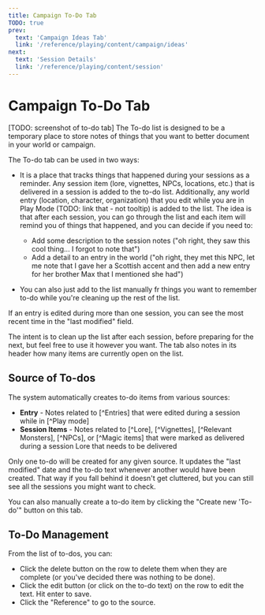 ```yaml
---
title: Campaign To-Do Tab
TODO: true
prev: 
  text: 'Campaign Ideas Tab'
  link: '/reference/playing/content/campaign/ideas'
next: 
  text: 'Session Details'
  link: '/reference/playing/content/session'
---
```

# Campaign To-Do Tab

[TODO: screenshot of to-do tab]
The To-do list is designed to be a temporary place to store notes of things that you want to better document in your world or campaign.

The To-do tab can be used in two ways:
- It is a place that tracks things that happened during your sessions as a reminder.  Any session item (lore, vignettes, NPCs, locations, etc.) that is delivered in a session is added to the to-do list.  Additionally, any world entry (location, character, organization) that you edit while you are in Play Mode (TODO: link that - not tooltip) is added to the list.  The idea is that after each session, you can go through the list and each item will remind you of things that happened, and you can decide if you need to: 

  - Add some description to the session notes ("oh right, they saw this cool thing... I forgot to note that")
  - Add a detail to an entry in the world ("oh right, they met this NPC, let me note that I gave her a Scottish accent and then add a new entry for her brother Max that I mentioned she had")

- You can also just add to the list manually fr things you want to remember to-do while you're cleaning up the rest of the list.

If an entry is edited during more than one session, you can see the most recent time in the "last modified" field.

The intent is to clean up the list after each session, before preparing for the next, but feel free to use it however you want.  The tab also notes in its header how many items are currently open on the list.

## Source of To-dos
The system automatically creates to-do items from various sources:
- **Entry** - Notes related to [^Entries] that were edited during a session while in [^Play mode]
- **Session Items** - Notes related to [^Lore], [^Vignettes], [^Relevant Monsters], [^NPCs], or [^Magic items] that were marked as delivered during a session
Lore that needs to be delivered

Only one to-do will be created for any given source.  It updates the "last modified" date and the to-do text whenever another would have been created.  That way if you fall behind it doesn't get cluttered, but you can still see all the sessions you might want to check.

You can also manually create a to-do item by clicking the "Create new 'To-do'" button on this tab.

## To-Do Management
From the list of to-dos, you can:
- Click the delete button on the row to delete them when they are complete (or you've decided there was nothing to be done).
- Click the edit button (or click on the to-do text) on the row to edit the text. Hit enter to save.
- Click the "Reference" to go to the source.  